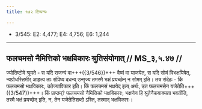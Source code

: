 ```yaml
---
title: १७२ टिप्पन्यः

---
```

- 3/545: E2: 4,477; E4: 4,756; E6: 1,244

____________________________________________


## फलचमसो नैमित्तिको भक्षविकारः श्रुतिसंयोगात् // MS_३,५.४७ //

ज्योतिष्टोमे श्रूयते - स यदि राजन्यं वा+++({3/546})+++ वैष्यं वा याजयेत्, स यदि सोमं विभक्षयिषेत्, न्यग्रोधस्तिभीर् आहृत्य ताः संपिष्य दधन्य् उन्मृज्य तमस्मै भक्षं प्रयच्छेन् न सोमम् इति। तत्र संदेहः - किं फलचमसो भक्षविकारः, उतेज्याविकार इति। किं फलचमसं भक्षयेद् इत्य् अर्थः, उत फलचमसेन यजेतेति+++({3/547})+++। किं प्राप्तम्? फलचमसो नैमित्तिको भक्षविकारः, भक्षणेन हि श्रुतेनैकवाक्यता भवतीति, तस्मै भक्षं प्रयच्छेद् इति, न, तेन यजेतेतिशब्दो ऽस्ति, तस्माद् भक्षविकारः।

